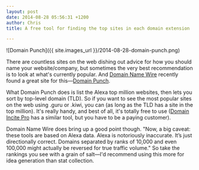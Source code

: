 ```yaml
---
layout: post
date: 2014-08-28 05:56:31 +1200
author: Chris
title: A free tool for finding the top sites in each domain extension

---
```


<!-- excerpt -->

![Domain Punch]({{ site.images_url }}/2014-08-28-domain-punch.png)

There are countless sites on the web dishing out advice for how you should name your website/company, but sometimes the very best recommendation is to look at what's currently popular. And [Domain Name Wire](http://domainnamewire.com/2014/08/26/quickly-find-the-top-websites-built-on-new-tlds/) recently found a great site for this—[Domain Punch](https://domainpunch.com/topm/).

<!-- /excerpt -->

What Domain Punch does is list the Alexa top million websites, then lets you sort by top-level domain (TLD). So if you want to see the most popular sites on the web using .guru or .kiwi, you can (as long as the TLD has a site in the top million). It's really handy, and best of all, it's totally free to use ([Domain Incite Pro](http://domainincite.com/pro/) has a similar tool, but you have to be a paying customer).

Domain Name Wire does bring up a good point though. "Now, a big caveat: these tools are based on Alexa data. Alexa is notoriously inaccurate. It’s just directionally correct. Domains separated by ranks of 10,000 and even 100,000 might actually be reversed for true traffic volume." So take the rankings you see with a grain of salt—I'd recommend using this more for idea generation than stat collection. 

